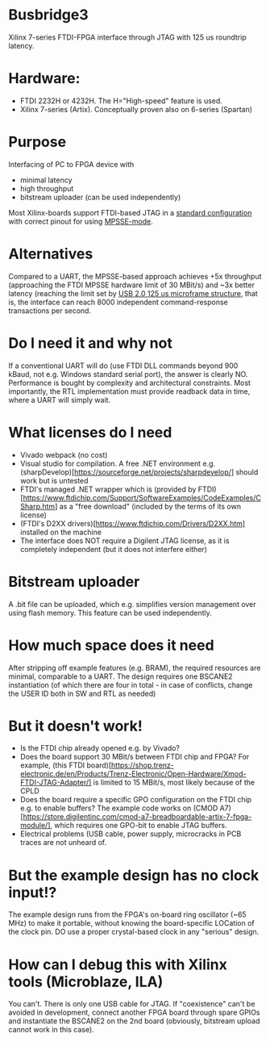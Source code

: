 # Busbridge3
Xilinx 7-series FTDI-FPGA interface through JTAG with 125 us roundtrip latency. 

# Hardware:
* FTDI 2232H or 4232H. The H="High-speed" feature is used.
* Xilinx 7-series (Artix). Conceptually proven also on 6-series (Spartan)

# Purpose
Interfacing of PC to FPGA device with
* minimal latency
* high throughput
* bitstream uploader (can be used independently)

Most Xilinx-boards support FTDI-based JTAG in a [standard configuration](https://www.ftdichip.com/Support/Documents/AppNotes/AN_129_FTDI_Hi_Speed_USB_To_JTAG_Example.pdf) with correct pinout for using [MPSSE-mode](https://www.ftdichip.com/Support/Documents/AppNotes/AN_135_MPSSE_Basics.pdf). 

# Alternatives
Compared to a UART, the MPSSE-based approach achieves +5x throughput (approaching the FTDI MPSSE hardware limit of 30 MBit/s) and ~3x better latency (reaching the limit set by [USB 2.0 125 us microframe structure](http://www.usbmadesimple.co.uk/ums_6.htm), that is, the interface can reach 8000 independent command-response transactions per second.

# Do I need it and why not
If a conventional UART will do (use FTDI DLL commands beyond 900 kBaud, not e.g. Windows standard serial port), the answer is clearly NO. Performance is bought by complexity and architectural constraints. Most importantly, the RTL implementation must provide readback data in time, where a UART will simply wait.

# What licenses do I need
* Vivado webpack (no cost)
* Visual studio for compilation. A free .NET environment e.g. (sharpDevelop)[https://sourceforge.net/projects/sharpdevelop/] should work but is untested
* FTDI's managed .NET wrapper which is (provided by FTDI)[https://www.ftdichip.com/Support/SoftwareExamples/CodeExamples/CSharp.htm] as a "free download" (included by the terms of its own license)
* (FTDI's D2XX drivers)[https://www.ftdichip.com/Drivers/D2XX.htm] installed on the machine
* The interface does NOT require a Digilent JTAG license, as it is completely independent (but it does not interfere either)

# Bitstream uploader
A .bit file can be uploaded, which e.g. simplifies version management over using flash memory. This feature can be used independently.

# How much space does it need
After stripping off example features (e.g. BRAM), the required resources are minimal, comparable to a UART. The design requires one BSCANE2 instantiation (of which there are four in total - in case of conflicts, change the USER ID both in SW and RTL as needed)

# But it doesn't work!
* Is the FTDI chip already opened e.g. by Vivado?
* Does the board support 30 MBit/s between FTDI chip and FPGA? For example, (this FTDI board)[https://shop.trenz-electronic.de/en/Products/Trenz-Electronic/Open-Hardware/Xmod-FTDI-JTAG-Adapter/] is limited to 15 MBit/s, most likely because of the CPLD
* Does the board require a specific GPO configuration on the FTDI chip e.g. to enable buffers? The example code works on (CMOD A7)[https://store.digilentinc.com/cmod-a7-breadboardable-artix-7-fpga-module/], which requires one GPO-bit to enable JTAG buffers.
* Electrical problems (USB cable, power supply, microcracks in PCB traces are not unheard of.

# But the example design has no clock input!?
The example design runs from the FPGA's on-board ring oscillator (~65 MHz) to make it portable, without knowing the board-specific LOCation of the clock pin. DO use a proper crystal-based clock in any "serious" design.

# How can I debug this with Xilinx tools (Microblaze, ILA)
You can't. There is only one USB cable for JTAG. If "coexistence" can't be avoided in development, connect another FPGA board through spare GPIOs and instantiate the BSCANE2 on the 2nd board (obviously, bitstream upload cannot work in this case).
